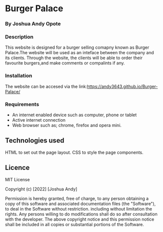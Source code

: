 # Burger Palace

### By Joshua Andy Opote

### Description
This website is designed for a burger selling comapny known as Burger Palace.The website will be used as an inteface between the company and its clients. Through the website, the clients will be able to order their favourite burgers,and make comments or compalints if any.
### Installation
The website can be accesed via the link:https://andy3643.github.io/Burger-Palace/
### Requirements
* An internet enabled device such as computer, phone or tablet
* Active internet connection
* Web browser such as; chrome, firefox and opera mini.
## Technologies used
HTML to set out the page layout.
CSS to style the page components.

## Licence

MIT License

Copyright (c) [2022] [Joshua Andy]

Permission is hereby granted, free of charge, to any person obtaining a copy of this software and associated documentation files (the "Software"), to deal in the Software without restriction. including without limitation the rights.
Any persons willing to do modifications shall do so after consultation with the developer.
The above copyright notice and this permission notice shall be included in all copies or substantial portions of the Software.

